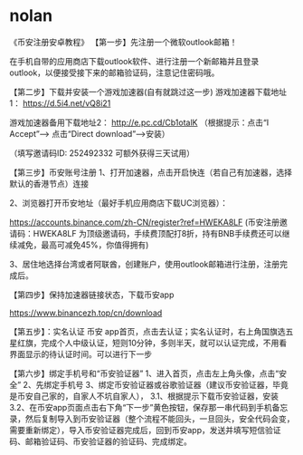 # nolan
《币安注册安卓教程》
【第一步】先注册一个微软outlook邮箱！

在手机自带的应用商店下载outlook软件、进行注册一个新邮箱并且登录outlook，以便接受接下来的邮箱验证码，注意记住密码哦。

【第二步】下载并安装一个游戏加速器(自有就跳过这一步)
游戏加速器下载地址1：
https://d.5i4.net/vQ8i21

游戏加速器备用下载地址2：
http://e.pc.cd/Cb1otalK
（根据提示：点击“I Accept”--> 点击“Direct download”-->安装）

（填写邀请码ID: 252492332 可额外获得三天试用）


【第三步】币安账号注册
 1、打开加速器，点击开启快连（若自己有加速器，选择默认的香港节点）连接

 2、浏览器打开币安地址（最好手机应用商店下载UC浏览器）：

https://accounts.binance.com/zh-CN/register?ref=HWEKA8LF
(币安注册邀请码：HWEKA8LF 为顶级邀请码，手续费顶配打8折，持有BNB手续费还可以继续减免，最高可减免45%，你值得拥有)
      
 3、居住地选择台湾或者阿联酋，创建账户，使用outlook邮箱进行注册，注册完成后。

【第四步】保持加速器链接状态，下载币安app

 https://www.binancezh.top/cn/download

【第五步】：实名认证
币安 app首页，点击去认证；实名认证时，右上角国旗选五星红旗，完成个人中级认证，短则10分钟，多则半天，就可以认证完成，不用看界面显示的待认证时间。可以进行下一步

【第六步】绑定手机号和“币安验证器”
 1、进入首页，点击左上角头像，点击“安全”
 2、先绑定手机号
 3、绑定币安验证器或谷歌验证器（建议币安验证器，毕竟是币安自己家的，自家人不坑自家人），
3.1、根据提示下载币安验证器，安装
3.2、在币安app页面点击右下角“下一步”黄色按钮，保存那一串代码到手机备忘录，然后复制导入到币安验证器（整个流程不能回头，一旦回头，安全代码会变，需要重新绑定），导入币安验证器完成后，回到币安app，发送并填写短信验证码、邮箱验证码、币安验证器的验证码、完成绑定。
